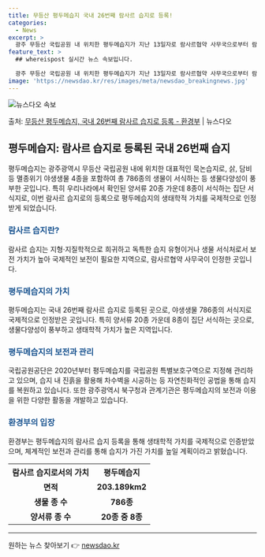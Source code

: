 ```yaml
---
title: 무등산 평두메습지 국내 26번째 람사르 습지로 등록!
categories:
  - News
excerpt: >
  광주 무등산 국립공원 내 위치한 평두메습지가 지난 13일자로 람사르협약 사무국으로부터 람사르습지로 등록됐다.…
feature_text: >
  ## whereispost 실시간 뉴스 속보입니다.

  광주 무등산 국립공원 내 위치한 평두메습지가 지난 13일자로 람사르협약 사무국으로부터 람사르습지로 등록됐다.…
image: 'https://newsdao.kr/res/images/meta/newsdao_breakingnews.jpg'
---
```


![뉴스다오 속보](https://newsdao.kr/res/images/meta/newsdao_breakingnews.jpg)

<p>출처: <a href="https://newsdao.kr/3813" rel="dofollow">무등산 평두메습지, 국내 26번째 람사르 습지로 등록 - 환경부</a> | 뉴스다오</p>

<h2 data-ke-size="size26">평두메습지: 람사르 습지로 등록된 국내 26번째 습지</h2>
<p data-ke-size="size16">평두메습지는 광주광역시 무등산 국립공원 내에 위치한 대표적인 묵논습지로, 삵, 담비 등 멸종위기 야생생물 4종을 포함하여 총 786종의 생물이 서식하는 등 생물다양성이 풍부한 곳입니다. 특히 우리나라에서 확인된 양서류 20종 가운데 8종이 서식하는 집단 서식지로, 이번 람사르 습지로의 등록으로 평두메습지의 생태학적 가치를 국제적으로 인정받게 되었습니다.</p>

<h3><b><span style="color: #1a5490;">람사르 습지란?</span></b></h3>
<p data-ke-size="size16">람사르 습지는 지형·지질학적으로 희귀하고 독특한 습지 유형이거나 생물 서식처로서 보전 가치가 높아 국제적인 보전이 필요한 지역으로, 람사르협약 사무국이 인정한 곳입니다.</p>

<h3><b><span style="color: #1a5490;">평두메습지의 가치</span></b></h3>
<p data-ke-size="size16">평두메습지는 국내 26번째 람사르 습지로 등록된 곳으로, 야생생물 786종의 서식지로 국제적으로 인정받은 곳입니다. 특히 양서류 20종 가운데 8종이 집단 서식하는 곳으로, 생물다양성이 풍부하고 생태학적 가치가 높은 지역입니다.</p>

<h3><b><span style="color: #1a5490;">평두메습지의 보전과 관리</span></b></h3>
<p data-ke-size="size16">국립공원공단은 2020년부터 평두메습지를 국립공원 특별보호구역으로 지정해 관리하고 있으며, 습지 내 진흙을 활용해 차수벽을 시공하는 등 자연친화적인 공법을 통해 습지를 복원하고 있습니다. 또한 광주광역시 북구청과 관계기관은 평두메습지의 보전과 이용을 위한 다양한 활동을 개발하고 있습니다.</p>

<h3><b><span style="color: #1a5490;">환경부의 입장</span></b></h3>
<p data-ke-size="size16">환경부는 평두메습지의 람사르 습지 등록을 통해 생태학적 가치를 국제적으로 인증받았으며, 체계적인 보전과 관리를 통해 습지가 가진 가치를 높일 계획이라고 밝혔습니다.</p>

<table>
	<tr>
		<th>람사르 습지로서의 가치</th>
		<th>평두메습지</th>
	</tr>
	<tr>
		<td style="text-align: center; height: 17px;"><b>면적</b></td>
		<td style="text-align: center; height: 17px;"><b>203.189km2</b></td>
	</tr>
	<tr>
		<td style="text-align: center; height: 17px;"><b>생물 종 수</b></td>
		<td style="text-align: center; height: 17px;"><b>786종</b></td>
	</tr>
	<tr>
		<td style="text-align: center; height: 17px;"><b>양서류 종 수</b></td>
		<td style="text-align: center; height: 17px;"><b>20종 중 8종</b></td>
	</tr>
</table>
<hr> 

원하는 뉴스 찾아보기 👉 <a href="https://newsdao.kr" rel="dofollow">newsdao.kr</a>


